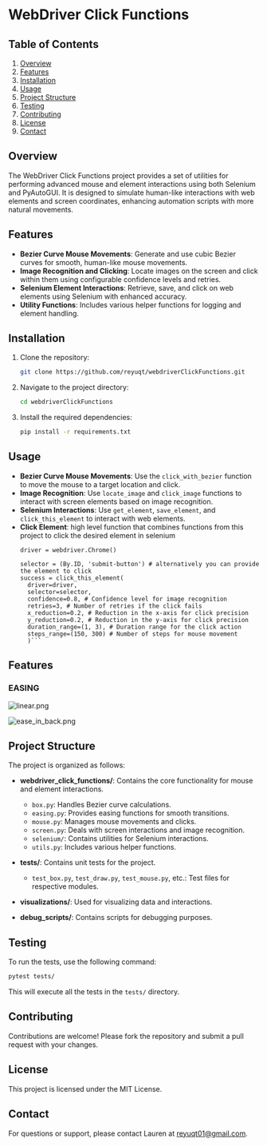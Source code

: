 # WebDriver Click Functions

## Table of Contents

1. [Overview](#overview)
2. [Features](#features)
3. [Installation](#installation)
4. [Usage](#usage)
5. [Project Structure](#project-structure)
6. [Testing](#testing)
7. [Contributing](#contributing)
8. [License](#license)
9. [Contact](#contact)

## Overview

The WebDriver Click Functions project provides a set of utilities for performing advanced mouse and element interactions
using both Selenium and PyAutoGUI. It is designed to simulate human-like interactions with web elements and screen
coordinates, enhancing automation scripts with more natural movements.

## Features

- **Bezier Curve Mouse Movements**: Generate and use cubic Bezier curves for smooth, human-like mouse movements.
- **Image Recognition and Clicking**: Locate images on the screen and click within them using configurable confidence
  levels and retries.
- **Selenium Element Interactions**: Retrieve, save, and click on web elements using Selenium with enhanced accuracy.
- **Utility Functions**: Includes various helper functions for logging and element handling.

## Installation

1. Clone the repository:
   ```bash
   git clone https://github.com/reyuqt/webdriverClickFunctions.git
   ```
2. Navigate to the project directory:
   ```bash
   cd webdriverClickFunctions
   ```
3. Install the required dependencies:
   ```bash
   pip install -r requirements.txt
   ```

## Usage

- **Bezier Curve Mouse Movements**: Use the `click_with_bezier` function to move the mouse to a target location and
  click.
- **Image Recognition**: Use `locate_image` and `click_image` functions to interact with screen elements based on image
  recognition.
- **Selenium Interactions**: Use `get_element`, `save_element`, and `click_this_element` to interact with web elements.
- **Click Element**: high level function that combines functions from this project to click the desired element in
  selenium
  ``` 
  driver = webdriver.Chrome()

  selector = (By.ID, 'submit-button') # alternatively you can provide the element to click
  success = click_this_element(
    driver=driver,
    selector=selector,
    confidence=0.8, # Confidence level for image recognition
    retries=3, # Number of retries if the click fails
    x_reduction=0.2, # Reduction in the x-axis for click precision
    y_reduction=0.2, # Reduction in the y-axis for click precision
    duration_range=(1, 3), # Duration range for the click action
    steps_range=(150, 300) # Number of steps for mouse movement
    )```
## Features
### EASING
![linear.png](visualizations%2Flinear.png)

![ease_in_back.png](visualizations%2Fease_in_back.png)
## Project Structure

The project is organized as follows:

- **webdriver_click_functions/**: Contains the core functionality for mouse and element interactions.
    - `box.py`: Handles Bezier curve calculations.
    - `easing.py`: Provides easing functions for smooth transitions.
    - `mouse.py`: Manages mouse movements and clicks.
    - `screen.py`: Deals with screen interactions and image recognition.
    - `selenium/`: Contains utilities for Selenium interactions.
    - `utils.py`: Includes various helper functions.

- **tests/**: Contains unit tests for the project.
    - `test_box.py`, `test_draw.py`, `test_mouse.py`, etc.: Test files for respective modules.

- **visualizations/**: Used for visualizing data and interactions.

- **debug_scripts/**: Contains scripts for debugging purposes.

## Testing

To run the tests, use the following command:

```bash
pytest tests/
```

This will execute all the tests in the `tests/` directory.

## Contributing

Contributions are welcome! Please fork the repository and submit a pull request with your changes.

## License

This project is licensed under the MIT License.

## Contact

For questions or support, please contact Lauren at reyuqt01@gmail.com.
